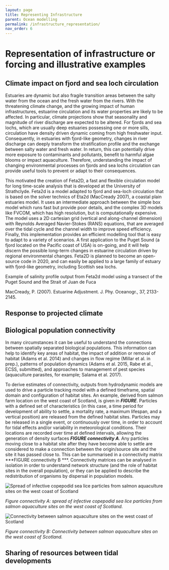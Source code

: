 ```yaml
---
layout: page
title: Representing Infrastructure
parent: Ocean modelling
permalink: /infrastructure_representation/
nav_order: 6
---
```


# Representation of infrastructure or forcing and illustrative examples

## Climate impact on fjord and sea loch circulation 	
Estuaries are dynamic but also fragile transition areas between the salty water from the ocean and the fresh water from the rivers. With the threatening climate change, and the growing impact of human infrastructures, estuarine circulation and its water properties are likely to be affected. In particular, climate projections show that seasonality and magnitude of river discharge are expected to be altered. For fjords and sea lochs, which are usually deep estuaries possessing one or more sills, circulation have density driven dynamic coming from high freshwater input. Consequently, in estuaries with fjord-like geometry, changes in river discharge can deeply transform the stratification profile and the exchange between salty water and fresh water. In return, this can potentially drive more exposure to contaminants and pollutants, benefit to harmful algae blooms or impact aquaculture. Therefore, understanding the impact of changing environmental processes on fjords and sea lochs circulation can provide useful tools to prevent or adapt to their consequences.

This motivated the creation of Feta2D, a fast and flexible circulation model for long time-scale analysis that is developed at the University of Strathclyde. Feta2d is a model adapted to fjord and sea-loch circulation that is based on the solver technics of Eta2d (MacCready 2007), a coastal plain estuaries model. It uses an intermediate approach between the simple box model which runs fast but provide poor details, and the complex 3D models like FVCOM, which has high resolution, but is computationally expensive. The model uses a 2D cartesian grid (vertical and along-channel dimension) with Reynolds Averaged Navier-Stokes (RANS) equations, that are averaged over the tidal cycle and the channel width to improve speed efficiency. Finally, this implementation provides an efficient modelling tool that is easy to adapt to a variety of scenarios. A first application to the Puget Sound (a fjord located on the Pacific coast of USA) is on-going, and it will help discern the possible long-term changes in estuarine circulation driven by regional environmental changes. Feta2D is planned to become an open-source code in 2020, and can easily be applied to a large family of estuary with fjord-like geometry, including Scottish sea lochs.

Example of salinity profile output from Feta2d model using a transect of the Puget Sound and the Strait of Juan de Fuca 

MacCready, P. (2007). Estuarine Adjustment. J. Phy. Oceanogr., 37, 2133-2145.

## Response to projected climate

## Biological population connectivity
In many circumstances it can be useful to understand the connections between spatially separated biological populations. This information can help to identify key areas of habitat, the impact of addition or removal of habitat (Adams et al. 2014) and changes in flow regime (Millar et al. in prep.), patterns of population dynamics (Adams et al. 2015, Rabe et al., ECSS, submitted), and approaches to management of pest species (aquaculture parasites, for example; Salama et al. 2017). 

To derive estimates of connectivity, outputs from hydrodynamic models are used to drive a particle tracking model with a defined timeframe, spatial domain and configuration of habitat sites. An example, derived from salmon farm location on the west coast of Scotland, is given in ***FIGURE***. Particles with a defined set of characteristics (in this case, a time period for development of ability to settle, a mortality rate, a maximum lifespan, and a vertical position) are released from the defined habitat sites. Particles may be released in a single event, or continuously over time, in order to account for tidal effects and/or variability in meteorological conditions. Their locations are recorded over time at defined intervals, allowing the generation of density surfaces ***FIGURE connectivity A***. Any particles moving close to a habitat site after they have become able to settle are considered to make a connection between the origin/source site and the site it has passed close to. This can be summarised in a connectivity matrix ***FIGURE connectivity B ***. Connectivity matrices can be analysed in isolation in order to understand network structure (and the role of habitat sites in the overall population), or they can be applied to describe the redistribution of organisms by dispersal in population models.

![Spread of infective copepodid sea lice particles from salmon aquaculture sites on the west coast of Scotland](/ocean_modelling/figures/connectivity_A.jpg "Spread of infective copepodid sea lice particles from salmon aquaculture sites on the west coast of Scotland")

*Figure connectivity A: spread of infective copepodid sea lice particles from salmon aquaculture sites on the west coast of Scotland.*

![Connectivity between salmon aquaculture sites on the west coast of Scotland](/ocean_modelling/figures/connectivity_B.jpg "Connectivity between salmon aquaculture sites on the west coast of Scotland")

*Figure connectivity B: Connectivity between salmon aquaculture sites on the west coast of Scotland.*

## Sharing of resources between tidal developments
